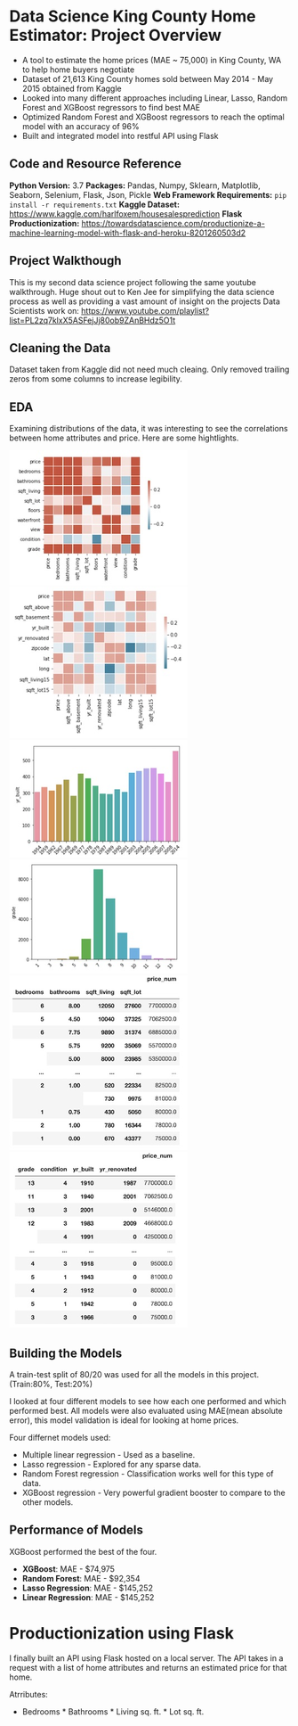 # Data Science King County Home Estimator: Project Overview
* A tool to estimate the home prices (MAE ~ 75,000) in King County, WA to help home buyers negotiate  
* Dataset of 21,613 King County homes sold between May 2014 - May 2015 obtained from Kaggle
* Looked into many different approaches including Linear, Lasso, Random Forest and XGBoost regressors to find best MAE
* Optimized Random Forest and XGBoost regressors to reach the optimal model with an accuracy of 96%
* Built and integrated model into restful API using Flask

## Code and Resource Reference
**Python Version:** 3.7
**Packages:** Pandas, Numpy, Sklearn, Matplotlib, Seaborn, Selenium, Flask, Json, Pickle
**Web Framework Requirements:** ```pip install -r requirements.txt```
**Kaggle Dataset:** https://www.kaggle.com/harlfoxem/housesalesprediction
**Flask Productionization:** https://towardsdatascience.com/productionize-a-machine-learning-model-with-flask-and-heroku-8201260503d2

## Project Walkthough
This is my second data science project following the same youtube walkthrough. Huge shout out to Ken Jee for simplifying the data science process as well as providing a vast amount of insight on the projects Data Scientists work on: https://www.youtube.com/playlist?list=PL2zq7klxX5ASFejJj80ob9ZAnBHdz5O1t

## Cleaning the Data
Dataset taken from Kaggle did not need much cleaing. Only removed trailing zeros from some columns to increase legibility.

## EDA
Examining distributions of the data, it was interesting to see the correlations between home attributes and price. Here are some hightlights.

![](EDA%20images/corr1.jpg) ![](EDA%20images/corr2.jpg)
![](EDA%20images/yr_built.jpg) ![](EDA%20images/grade.jpg)
![](EDA%20images/pivot1.jpg) ![](EDA%20images/pivot2.jpg)

## Building the Models
A train-test split of 80/20 was used for all the models in this project. (Train:80%, Test:20%)

I looked at four different models to see how each one performed and which performed best. All models were also evaluated using MAE(mean absolute error), this model validation is ideal for looking at home prices.

Four differnet models used:
* Multiple linear regression - Used as a baseline.
* Lasso regression - Explored for any sparse data.
* Random Forest regression - Classification works well for this type of data.
* XGBoost regression - Very powerful gradient booster to compare to the other models.

## Performance of Models
XGBoost performed the best of the four.
* **XGBoost**: MAE - $74,975
* **Random Forest**: MAE - $92,354
* **Lasso Regression**: MAE - $145,252
* **Linear Regression**: MAE - $145,252

# Productionization using Flask
I finally built an API using Flask hosted on a local server. The API takes in a request with a list of home attributes and returns an estimated price for that home.

Atrributes:
* Bedrooms * Bathrooms * Living sq. ft. * Lot sq. ft.


